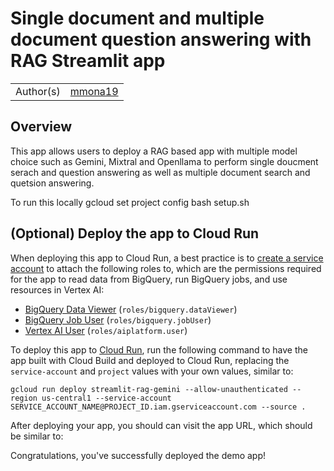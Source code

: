 # Single document and multiple document question answering with RAG Streamlit app

|           |                                                     |
| --------- | --------------------------------------------------- |
| Author(s) | [mmona19](https://github.com/mmona19) |

## Overview
This app allows users to deploy a RAG based app with multiple model choice such as Gemini, Mixtral and Openllama to perform single doucment serach and question answering as well as multiple document search and quetsion answering.

To run this locally
gcloud set project config <project id>
bash setup.sh




## (Optional) Deploy the app to Cloud Run

When deploying this app to Cloud Run, a best practice is to [create a service
account](https://cloud.google.com/iam/docs/service-accounts-create) to attach
the following roles to, which are the permissions required for the app to read
data from BigQuery, run BigQuery jobs, and use resources in Vertex AI:

- [BigQuery Data Viewer](https://cloud.google.com/bigquery/docs/access-control#bigquery.dataViewer) (`roles/bigquery.dataViewer`)
- [BigQuery Job User](https://cloud.google.com/bigquery/docs/access-control#bigquery.jobUser) (`roles/bigquery.jobUser`)
- [Vertex AI User](https://cloud.google.com/vertex-ai/docs/general/access-control#aiplatform.user) (`roles/aiplatform.user`)

To deploy this app to
[Cloud Run](https://cloud.google.com/run/docs/deploying-source-code), run the
following command to have the app built with Cloud Build and deployed to Cloud
Run, replacing the `service-account` and `project` values with your own values,
similar to:

```shell
gcloud run deploy streamlit-rag-gemini --allow-unauthenticated --region us-central1 --service-account SERVICE_ACCOUNT_NAME@PROJECT_ID.iam.gserviceaccount.com --source .
```

After deploying your app, you should can visit the app URL, which should be
similar to:



Congratulations, you've successfully deployed the demo app!
